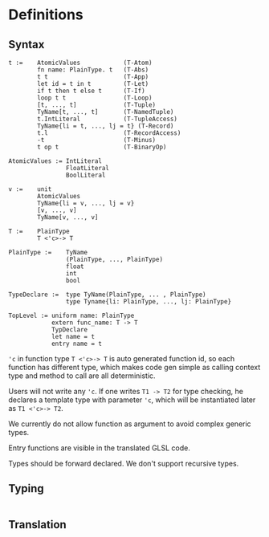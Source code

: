 # Definitions

## Syntax

```
t :=    AtomicValues            (T-Atom)
        fn name: PlainType. t   (T-Abs)
        t t                     (T-App)
        let id = t in t         (T-Let)
        if t then t else t      (T-If)
        loop t t                (T-Loop)
        [t, ..., t]             (T-Tuple)
        TyName[t, ..., t]       (T-NamedTuple)
        t.IntLiteral            (T-TupleAccess)
        TyName{li = t, ..., lj = t} (T-Record)
        t.l                     (T-RecordAccess)
        -t                      (T-Minus)
        t op t                  (T-BinaryOp)
    
AtomicValues := IntLiteral
                FloatLiteral
                BoolLiteral

v :=    unit
        AtomicValues
        TyName{li = v, ..., lj = v}
        [v, ..., v]
        TyName[v, ..., v]

T :=    PlainType
        T <'c>-> T

PlainType :=    TyName
                (PlainType, ..., PlainType)
                float
                int
                bool

TypeDeclare :=  type TyName(PlainType, ... , PlainType)
                type Tyname{li: PlainType, ..., lj: PlainType}

TopLevel := uniform name: PlainType
            extern func_name: T -> T
            TypDeclare
            let name = t
            entry name = t
```

`'c` in function type `T <'c>-> T` is auto generated function id, so each function has different type, which makes code gen simple as calling context type and method to call are all deterministic.

Users will not write any `'c`. If one writes `T1 -> T2` for type checking, he declares a template type with parameter `'c`, which will be instantiated later as `T1 <'c>-> T2`.

We currently do not allow function as argument to avoid complex generic types.

Entry functions are visible in the translated GLSL code. 

Types should be forward declared. We don't support recursive types.

## Typing

```

```

## Translation

```
```